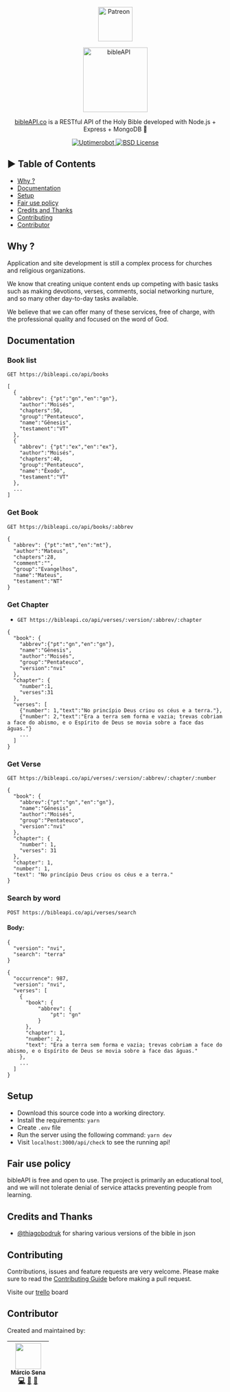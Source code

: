 <p align="center">
  <a href="https://www.patreon.com/join/bibleapi" target="_blank">
    <img src="https://cdn-std.dprcdn.net/files/acc_649651/plrSCT" height="80" alt="Patreon">
  </a>
</p>
<p align="center">
  <img src="https://bibleapi.co/theme/images/brand.png" alt="bibleAPI" width="150">
</p>
<p align="center">
  <a href="https://bibleapi.co">bibleAPI.co</a> is a RESTful API of the Holy Bible developed with Node.js + Express + MongoDB 🚀
</p>

<p align="center">
  <a href="https://stats.uptimerobot.com/5PXmCNLM" title="Uptimerobot">
    <img src="https://img.shields.io/uptimerobot/ratio/m778918918-3e92c097147760ee39d02d36.svg" alt="Uptimerobot">
  </a>
  <a href="https://github.com/marciovsena/bibleapi/blob/dev/LICENSE" title="license">
    <img src="https://badgen.net/badge/license/BSD/blue" alt="BSD License">
  </a>
</p>

## ► Table of Contents

- [Why ?](#why-)
- [Documentation](#documentation)
- [Setup](#setup)
- [Fair use policy](#fair-use-policy)
- [Credits and Thanks](#credits-and-thanks)
- [Contributing](#contributing)
- [Contributor](#contributor)

## Why ?

Application and site development is still a complex process for churches and religious organizations.

We know that creating unique content ends up competing with basic tasks such as making devotions, verses, comments, social networking nurture, and so many other day-to-day tasks available.

We believe that we can offer many of these services, free of charge, with the professional quality and focused on the word of God.

## Documentation

### Book list

`GET https://bibleapi.co/api/books`

```
[
  {
    "abbrev": {"pt":"gn","en":"gn"},
    "author":"Moisés",
    "chapters":50,
    "group":"Pentateuco",
    "name":"Gênesis",
    "testament":"VT"
  },
  {
    "abbrev": {"pt":"ex","en":"ex"},
    "author":"Moisés",
    "chapters":40,
    "group":"Pentateuco",
    "name":"Êxodo",
    "testament":"VT"
  },
  ...
]
```

### Get Book

`GET https://bibleapi.co/api/books/:abbrev`

```
{
  "abbrev": {"pt":"mt","en":"mt"},
  "author":"Mateus",
  "chapters":28,
  "comment":"",
  "group":"Evangelhos",
  "name":"Mateus",
  "testament":"NT"
}
```

### Get Chapter

- `GET https://bibleapi.co/api/verses/:version/:abbrev/:chapter`

```
{
  "book": {
    "abbrev":{"pt":"gn","en":"gn"},
    "name":"Gênesis",
    "author":"Moisés",
    "group":"Pentateuco",
    "version":"nvi"
  },
  "chapter": {
    "number":1,
    "verses":31
  },
  "verses": [
    {"number": 1,"text":"No princípio Deus criou os céus e a terra."},
    {"number": 2,"text":"Era a terra sem forma e vazia; trevas cobriam a face do abismo, e o Espírito de Deus se movia sobre a face das águas."}
    ...
  ]
}
```

### Get Verse

`GET https://bibleapi.co/api/verses/:version/:abbrev/:chapter/:number`

```
{
  "book": {
    "abbrev":{"pt":"gn","en":"gn"},
    "name":"Gênesis",
    "author":"Moisés",
    "group":"Pentateuco",
    "version":"nvi"
  },
  "chapter": {
    "number": 1,
    "verses": 31
  },
  "chapter": 1,
  "number": 1,
  "text": "No princípio Deus criou os céus e a terra."
}
```

### Search by word

`POST https://bibleapi.co/api/verses/search`

#### Body:

```
{
  "version": "nvi",
  "search": "terra"
}
```

```
{
  "occurrence": 987,
  "version": "nvi",
  "verses": [
    {
      "book": {
          "abbrev": {
              "pt": "gn"
          }
      },
      "chapter": 1,
      "number": 2,
      "text": "Era a terra sem forma e vazia; trevas cobriam a face do abismo, e o Espírito de Deus se movia sobre a face das águas."
    },
    ...
  ]
}
```

## Setup

- Download this source code into a working directory.
- Install the requirements: `yarn`
- Create `.env` file
- Run the server using the following command: `yarn dev`
- Visit `localhost:3000/api/check` to see the running api!

## Fair use policy

bibleAPI is free and open to use. The project is primarily an educational tool, and we will not tolerate denial of service attacks preventing people from learning.

## Credits and Thanks

- [@thiagobodruk](https://github.com/thiagobodruk/) for sharing various versions of the bible in json

## Contributing

Contributions, issues and feature requests are very welcome.
Please make sure to read the [Contributing Guide](/CONTRIBUTING.md) before making a pull request.

Visite our [trello](https://trello.com/b/VPGRzM36/biblieapi) board

## Contributor

Created and maintained by:

<!-- prettier-ignore -->
| [<img src="https://avatars0.githubusercontent.com/u/3450717?s=460&v=4" width="60px;"/><br /><sub><b>Márcio Sena</b></sub>](https://github.com/marciovsena)<br />[💻](https://github.com/marciovsena/bibleapi/commits?author=marciovsena "Code") [📖](https://github.com/marciovsena/bibleapi/commits?author=marciovsena "Documentation") [🐛](https://github.com/marciovsena/bibleapi/issues?q=author%3Amarciovsena "Bug reports")
| :---: |

